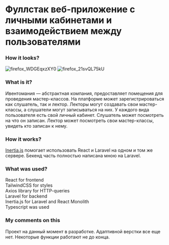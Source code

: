 # Фуллстак веб-приложение с личными кабинетами и взаимодействием между пользователями 

### How it looks?

![firefox_WDGEqxzXY0](https://github.com/Glebanka/IventoMania_React-Laravel/assets/92989466/794c4d58-4a74-441b-91ce-4831666bdc50)
![firefox_21svQL75kU](https://github.com/Glebanka/IventoMania_React-Laravel/assets/92989466/08a368b6-6fee-4865-96dc-01ec00cb9f23)


### What is it?

Ивентомания — абстрактная компания, предоставляет помещения для проведения мастер-классов. На платформе может зарегистрироваться как слушатель, так и лектор.
Лекторы могут создавать свои мастер-классы, а слушатели могут записываться на них. У каждого вида пользователя есть свой личный кабинет. Слушатель может посмотреть на что он записан. Лектор может посмотреть свои мастер-классы, увидеть кто записан к нему.

### How it works?

<a href="https://inertiajs.com/">Inertia.js</a> помогает использовать React и Laravel на одном и том же сервере. Бекенд часть полностью написана мною на Laravel.

### What was used?

React for frontend <br/>
TailwindCSS for styles <br/>
Axios library for HTTP-queries <br/>
Laravel for backend <br/>
Inertia.js for Laravel and React Monolith <br/>
Typescript was used <br/>

### My comments on this

Проект на данный момент в разработке. Адаптивной верстки все еще нет. Некоторые функции работают не до конца.
